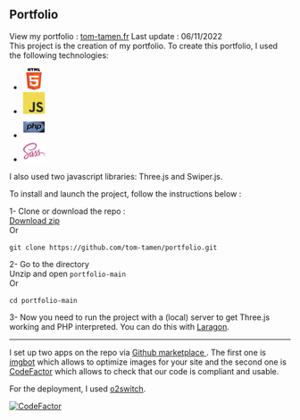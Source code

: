 ## Portfolio

View my portfolio : <a href='https://tom-tamen.fr'>tom-tamen.fr</a>
Last update : 06/11/2022<br>
This project is the creation of my portfolio. To create this portfolio, I used the following technologies: 
<ul>
	<li><a href="https://www.w3.org/html/" target="_blank" rel="noreferrer"> <img src="https://raw.githubusercontent.com/devicons/devicon/master/icons/html5/html5-original-wordmark.svg" alt="html5" width="40" height="40"/> </a> </li>
	<li><a href="https://developer.mozilla.org/en-US/docs/Web/JavaScript" target="_blank" rel="noreferrer"> <img src="https://raw.githubusercontent.com/devicons/devicon/master/icons/javascript/javascript-original.svg" alt="javascript" width="40" height="40"/> </a></li>
	<li><a href="https://www.php.net" target="_blank" rel="noreferrer"> <img src="https://raw.githubusercontent.com/devicons/devicon/master/icons/php/php-original.svg" alt="php" width="40" height="40"/> </a> </li>
	<li><a href="https://sass-lang.com" target="_blank" rel="noreferrer"> <img src="https://raw.githubusercontent.com/devicons/devicon/master/icons/sass/sass-original.svg" alt="sass" width="40" height="40"/> </a></li>
</ul>
I also used two javascript libraries: Three.js and Swiper.js.<br>

To install and launch the project, follow the instructions below :

1- Clone or download the repo : <br>
 <a href="https://github.com/tom-tamen/portfolio/archive/refs/heads/main.zip">Download zip</a><br>
 Or<br>
 ```
 git clone https://github.com/tom-tamen/portfolio.git
 ```
2- Go to the directory<br>
 Unzip and open `portfolio-main`<br>
 Or<br>
 ```
 cd portfolio-main
 ```
3- Now you need to run the project with a (local) server to get Three.js working and PHP interpreted. You can do this with <a href="https://laragon.org/">Laragon</a>.

<hr>

I set up two apps on the repo via <a href="https://github.com/marketplace"> Github marketplace </a>. The first one is <a href="https://github.com/marketplace/imgbot">imgbot</a> which allows to optimize images for your site and the second one is <a href="https://github.com/marketplace/codefactor">CodeFactor</a> which allows to check that our code is compliant and usable.<br>

For the deployment, I used <a href="https://www.o2switch.fr/">o2switch</a>.<br>

[![CodeFactor](https://www.codefactor.io/repository/github/tom-tamen/portfolio/badge/main)](https://www.codefactor.io/repository/github/tom-tamen/portfolio/overview/main)
